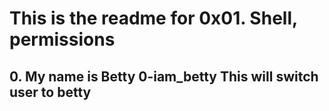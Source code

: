 <H1>This is the readme for 0x01. Shell, permissions
<H2>0. My name is Betty
0-iam_betty This will switch user to betty

